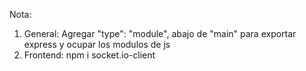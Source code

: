 Nota: 
1. General: Agregar "type": "module", abajo de "main" para exportar express y ocupar los modulos de js 
2. Frontend: npm i socket.io-client
